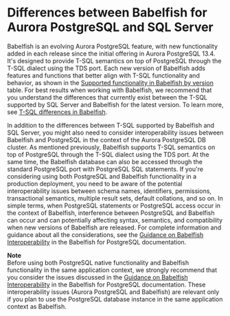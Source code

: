 # Differences between Babelfish for Aurora PostgreSQL and SQL Server<a name="babelfish-compatibility"></a>

Babelfish is an evolving Aurora PostgreSQL feature, with new functionality added in each release since the initial offering in Aurora PostgreSQL 13\.4\. It's designed to provide T\-SQL semantics on top of PostgreSQL through the T\-SQL dialect using the TDS port\. Each new version of Babelfish adds features and functions that better align with T\-SQL functionality and behavior, as shown in the [Supported functionality in Babelfish by version](babelfish-compatibility.supported-functionality-table.md) table\. For best results when working with Babelfish, we recommend that you understand the differences that currently exist between the T\-SQL supported by SQL Server and Babelfish for the latest version\. To learn more, see [T\-SQL differences in Babelfish](babelfish-compatibility.tsql.limitations.md)\.

In addition to the differences between T\-SQL supported by Babelfish and SQL Server, you might also need to consider interoperability issues between Babelfish and PostgreSQL in the context of the Aurora PostgreSQL DB cluster\. As mentioned previously, Babelfish supports T\-SQL semantics on top of PostgreSQL through the T\-SQL dialect using the TDS port\. At the same time, the Babelfish database can also be accessed through the standard PostgreSQL port with PostgreSQL SQL statements\. If you're considering using both PostgreSQL and Babelfish functionality in a production deployment, you need to be aware of the potential interoperability issues between schema names, identifiers, permissions, transactional semantics, multiple result sets, default collations, and so on\. In simple terms, when PostgreSQL statements or PostgreSQL access occur in the context of Babelfish, interference between PostgreSQL and Babelfish can occur and can potentially affecting syntax, semantics, and compatibility when new versions of Babelfish are released\. For complete information and guidance about all the considerations, see the [Guidance on Babelfish Interoperability](https://babelfishpg.org/docs/usage/interoperability/) in the Babelfish for PostgreSQL documentation\. 

**Note**  
Before using both PostgreSQL native functionality and Babelfish functionality in the same application context, we strongly recommend that you consider the issues discussed in the [Guidance on Babelfish Interoperability](https://babelfishpg.org/docs/usage/interoperability/) in the Babelfish for PostgreSQL documentation\. These interoperability issues \(Aurora PostgreSQL and Babelfish\) are relevant only if you plan to use the PostgreSQL database instance in the same application context as Babelfish\. 